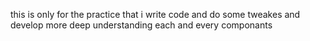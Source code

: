 this is only for the practice that i write code and do some tweakes and develop more deep understanding each and every componants